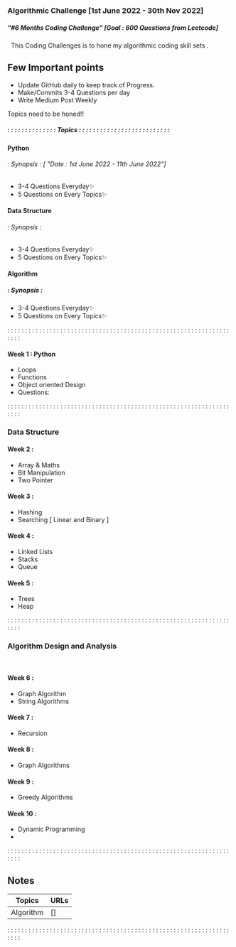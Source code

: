 ### Algorithmic Challenge         [1st June 2022 - 30th Nov 2022]
##### "#6 Months Coding Challenge" [Goal : 600 Questions from Leetcode]
&nbsp;
This Coding Challenges is to hone my algorithmic coding skill sets .

## Few Important points
- Update GitHub daily to keep track of Progress.  
- Make/Commits 3-4 Questions per day
- Write Medium Post Weekly

Topics need to be honed!!

##### : : : : : : : : : : : : : : Topics : : : : : : : : : : : : : : : : : : : : : : : : : : 
#### Python
###### : Synopsis : [ "Date : 1st June 2022 - 11th June 2022"]
- 3-4 Questions Everyday✨
- 5 Questions on Every Topics✨

#### Data Structure 
###### : Synopsis : 
- 3-4 Questions Everyday✨
- 5 Questions on Every Topics✨

#### Algorithm
##### : Synopsis :
- 3-4 Questions Everyday✨
- 5 Questions on Every Topics✨

: : : : : : : : : : : : : : : : : : : : : : : : : : : : : : : : : : : : : : : : : : : : : : : : : : : : : : : : : : : : : : : : : : :

#### Week 1 : Python 
- Loops
- Functions
- Object oriented Design
- Questions:
    
: : : : : : : : : : : : : : : : : : : : : : : : : : : : : : : : : : : : : : : : : : : : : : : : : : : : : : : : : : : : : : : : : : :
### Data Structure 

#### Week 2 : 
- Array & Maths
- Bit Manipulation
- Two Pointer 

#### Week 3 : 
- Hashing 
- Searching [ Linear and Binary ]

#### Week 4 : 
- Linked Lists 
- Stacks
- Queue

#### Week 5 : 
- Trees
- Heap

: : : : : : : : : : : : : : : : : : : : : : : : : : : : : : : : : : : : : : : : : : : : : : : : : : : : : : : : : : : : : : : : : : :
### Algorithm Design and Analysis
&nbsp;
#### Week 6 :
- Graph Algorithm
- String Algorithms

#### Week 7 : 
- Recursion 

#### Week 8 : 
- Graph Algorithms

#### Week 9 :
- Greedy Algorithms

#### Week 10 :
- Dynamic Programming
- 
: : : : : : : : : : : : : : : : : : : : : : : : : : : : : : : : : : : : : : : : : : : : : : : : : : : : : : : : : : : : : : : : : : :

## Notes

| Topics | URLs |
| ------ | ------ |
| Algorithm | []

: : : : : : : : : : : : : : : : : : : : : : : : : : : : : : : : : : : : : : : : : : : : : : : : : : : : : : : : : : : : : : : : : : :
